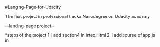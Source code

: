 #Langing-Page-for-Udacity

The first project in professional tracks Nanodegree on Udacity academy

--landing-page project--

*steps of the project
1-I add section4 in intex.Html 
2-I add sourse of app.js in <script> in the bottom of body in intex.html to connet correctly with app.js file 
3-I change content of app.js to make the page dynamic
   #I created four of list <li> in <ul> and creat link<a> in each list<li>
   #I add name of section"textNote" of sections for each link<a>
   #I created DocumentFragment to reduce page load time
   #I created a click event to slide to the section that was clicked
   #I made the section displayed in the screen different to show that it is active

4- I changed some styles in styles.css to suit me.


Great thanks to udacity 

Signature :
Ahmed Mahmoud Abdelfattah
   
MY site is published at https://engahmedabdelfattah.github.io/Landing-Page-for-Udacity/
